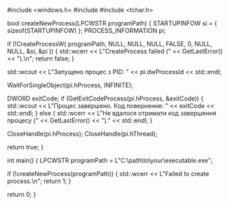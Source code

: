 #include <windows.h>
#include <iostream>
#include <tchar.h>

bool createNewProcess(LPCWSTR programPath) {
    STARTUPINFOW si = { sizeof(STARTUPINFOW) };
    PROCESS_INFORMATION pi;

if (!CreateProcessW(
        programPath,
        NULL,
        NULL,
        NULL,
        FALSE,
        0,
        NULL,
        NULL,
        &si,
        &pi
)) {
std::wcerr << L"CreateProcess failed (" << GetLastError() << ").\n";
return false;
}

std::wcout << L"Запущено процес з PID: " << pi.dwProcessId << std::endl;

WaitForSingleObject(pi.hProcess, INFINITE);

DWORD exitCode;
if (GetExitCodeProcess(pi.hProcess, &exitCode)) {
std::wcout << L"Процес завершено. Код повернення: " << exitCode << std::endl;
} else {
std::wcerr << L"Не вдалося отримати код завершення процесу (" << GetLastError() << ")." << std::endl;
}

CloseHandle(pi.hProcess);
CloseHandle(pi.hThread);

return true;
}

int main() {
    LPCWSTR programPath = L"C:\\path\\to\\your\\executable.exe";

if (!createNewProcess(programPath)) {
        std::wcerr << L"Failed to create process.\n";
        return 1;
    }

return 0;
}
